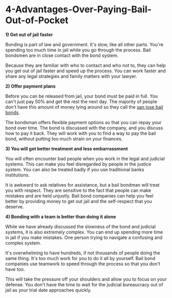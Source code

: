 # 4-Advantages-Over-Paying-Bail-Out-of-Pocket

**1) Get out of jail faster**

Bonding is part of law and government. It's slow, like all other parts. You're spending too much time in jail while you go through the process. Bail bondsmen are in close contact with the bond system.

Because they are familiar with who to contact and who not to, they can help you get out of jail faster and speed up the process. You can work faster and share any legal strategies and family matters with your lawyer.

**2) Offer payment plans**

Before you can be released from jail, your bond must be paid in full. You can't just pay 50% and get the rest the next day. The majority of people don't have this amount of money lying around so they call the <a href="https://joseespinozabailbonds.com/locations/san-jose/">san jose bail bonds</a>.

The bondsman offers flexible payment options so that you can repay your bond over time. The bond is discussed with the company, and you discuss how to pay it back. They will work with you to find a way to pay the bail bond, without putting too much strain on your finances.

**3) You will get better treatment and less embarrassment**

You will often encounter bad people when you work in the legal and judicial systems. This can make you feel disregarded by people in the justice system. You can also be treated badly if you use traditional banks institutions.

It is awkward to ask relatives for assistance, but a bail bondman will treat you with respect. They are sensitive to the fact that people can make mistakes and are held unjustly. Bail bond companies can help you feel better by providing money to get out jail and the self-respect that you deserve.

**4) Bonding with a team is better than doing it alone**

While we have already discussed the slowness of the bond and judicial systems, it is also extremely complex. You can end up spending more time in jail if you make mistakes. One person trying to navigate a confusing and complex system.

It's overwhelming to have hundreds, if not thousands of people doing the same thing. It's too much work for you to do it all by yourself. Bail bond companies use teamwork to speed through the process so that you don't have too.

This will take the pressure off your shoulders and allow you to focus on your defense. You don't have the time to wait for the judicial bureaucracy out of jail as your trial date approaches quickly.

